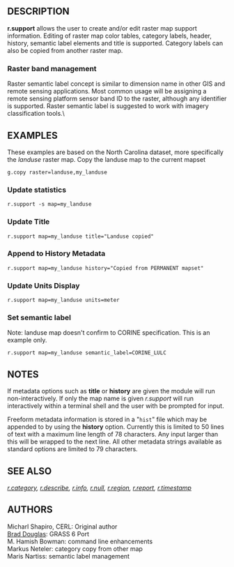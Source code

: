 ## DESCRIPTION

**r.support** allows the user to create and/or edit raster map support
information. Editing of raster map color tables, category labels,
header, history, semantic label elements and title is supported.
Category labels can also be copied from another raster map.

### Raster band management

Raster semantic label concept is similar to dimension name in other GIS
and remote sensing applications. Most common usage will be assigning a
remote sensing platform sensor band ID to the raster, although any
identifier is supported. Raster semantic label is suggested to work with
imagery classification tools.\

## EXAMPLES

These examples are based on the North Carolina dataset, more
specifically the *landuse* raster map. Copy the landuse map to the
current mapset

```
g.copy raster=landuse,my_landuse
```

### Update statistics

```
r.support -s map=my_landuse
```

### Update Title

```
r.support map=my_landuse title="Landuse copied"
```

### Append to History Metadata

```
r.support map=my_landuse history="Copied from PERMANENT mapset"
```

### Update Units Display

```
r.support map=my_landuse units=meter
```

### Set semantic label

Note: landuse map doesn\'t confirm to CORINE specification. This is an
example only.

```
r.support map=my_landuse semantic_label=CORINE_LULC
```

## NOTES

If metadata options such as **title** or **history** are given the
module will run non-interactively. If only the map name is given
*r.support* will run interactively within a terminal shell and the user
with be prompted for input.

Freeform metadata information is stored in a \"`hist`\" file which may
be appended to by using the **history** option. Currently this is
limited to 50 lines of text with a maximum line length of 78 characters.
Any input larger than this will be wrapped to the next line. All other
metadata strings available as standard options are limited to 79
characters.

## SEE ALSO

*[r.category](r.category.html), [r.describe](r.describe.html),
[r.info](r.info.html), [r.null](r.null.html), [r.region](r.region.html),
[r.report](r.report.html), [r.timestamp](r.timestamp.html)*

## AUTHORS

Micharl Shapiro, CERL: Original author\
[Brad Douglas](MAILTO:rez@touchofmadness.com): GRASS 6 Port\
M. Hamish Bowman: command line enhancements\
Markus Neteler: category copy from other map\
Maris Nartiss: semantic label management
